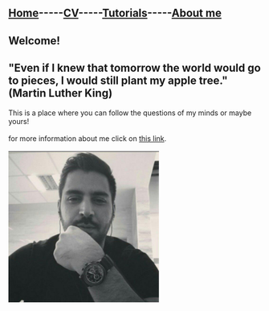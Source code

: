 ## [Home](README.md)-----[CV](cv.md)-----[Tutorials](Tutorials.md)-----[About me](Aboutme.md)
## Welcome!
## "Even if I knew that tomorrow the world would go to pieces, I would still plant my apple tree." (Martin Luther King)
This is a place where you can follow the questions of my minds or maybe yours!
<br/>
<br/>
for more information about me click on [this link](https://rasoulnorouzi.github.io/musketeers/).
<br/>
<br/>
<img src="img/profile.jpg" width="300px" height="300px">
